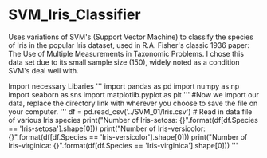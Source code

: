 # SVM_Iris_Classifier
Uses variations of SVM's (Support Vector Machine) to classify the species of Iris in the popular Iris dataset, used in R.A. Fisher's 
classic 1936 paper: The Use of Multiple Measurements in Taxonomic Problems. I chose this data set due to its small sample size (150), 
widely noted as a condition SVM's deal well with.

Import necessary Libaries
'''
import pandas as pd
import numpy as np
import seaborn  as sns
import matplotlib.pyplot as plt
'''
#Now we import our data, replace the directory link with wherever you choose to save the file on your computer.
'''
df = pd.read_csv('../SVM_01/Iris.csv') # Read in data file of various Iris species
print("Number of Iris-setosa: {}".format(df[df.Species == 'Iris-setosa'].shape[0]))
print("Number of Iris-versicolor: {}".format(df[df.Species == 'Iris-versicolor'].shape[0]))
print("Number of Iris-virginica: {}".format(df[df.Species == 'Iris-virginica'].shape[0]))
'''
